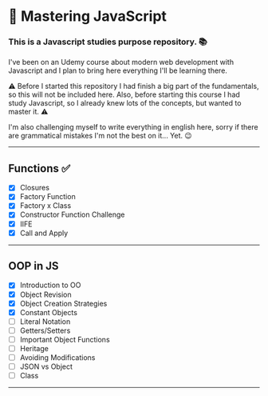 # 🚀 Mastering JavaScript 
### This is a Javascript studies purpose repository. 📚

I've been on an Udemy course about modern web development with Javascript and I plan to bring here everything I'll be learning there.

⚠ Before I started this repository I had finish a big part of the fundamentals, so this will not be included here. Also, before starting this course I had study Javascript, so I already knew lots of the concepts, but wanted to master it. ⚠

I'm also challenging myself to write everything in english here, sorry if there are grammatical mistakes I'm not the best on it... Yet. 😉

---
## Functions ✅
- [x] Closures
- [x] Factory Function
- [x] Factory x Class
- [x] Constructor Function Challenge
- [x] IIFE
- [x] Call and Apply
---
## OOP in JS
- [x] Introduction to OO
- [x] Object Revision
- [x] Object Creation Strategies
- [x] Constant Objects
- [ ] Literal Notation
- [ ] Getters/Setters
- [ ] Important Object Functions 
- [ ] Heritage
- [ ] Avoiding Modifications 
- [ ] JSON vs Object 
- [ ] Class

---